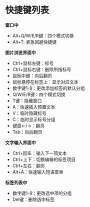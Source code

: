 # 快捷键列表



**窗口中**

* Alt+Q/W/E/R键：四个模式切换
* Alt+T: 紧急回避快捷键



**图片浏览界面中**

* Ctrl+鼠标左键：标号
* Ctrl+鼠标右键：删除所指标号
* 鼠标中键：向后翻页
* 鼠标悬停在标签上：显示对应文本
* 数字键1-9：更改添加标签的默认分组
* Q/W/E/R键：四个模式切换
* T键：隐藏窗口
* A：快速插入预置文本
* V：临时隐藏标号
* C：临时显示标号分组
* 键盘←/→：翻页
* Tab：向后翻页



**文字输入界面中**

* Ctrl+回车：输入下一项文本
* Ctrl+上下：切换编辑的标签项目
* Ctrl+左右：翻页
* Alt+A：快速输入短语菜单



**标签列表中**

* 数字键1-9：更改选中项的分组
* Del键：删除选中标签



